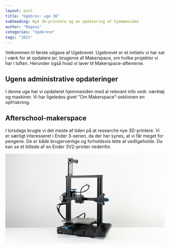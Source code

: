 ```yaml
---
layout: post
title: "Ugebrev: uge 36"
subheading: Nye 3D-printere og en opdatering af hjemmesiden
author: "Magnus"
categories: "Ugebreve"
tags: "2021"
---
```


Velkommen til første udgave af Ugebrevet. Ugebrevet er et initiativ vi har sat i værk for at opdatere jer, brugerne af Makerspace, om hvilke projekter vi har i luften. Herunder også hvad vi laver til Makerspace-aftenerne.  

## Ugens administrative opdateringer

I denne uge har vi opdateret hjemmesiden med al relevant info vedr. værktøj og maskiner. Vi har ligeledes givet “Om Makerspace”-sektionen en opfriskning.

## Afterschool-makerspace
I torsdags brugte vi det meste af tiden på at researche nye 3D-printere. Vi er særligt interesseret i Ender 3-serien, da der her synes, at vi får meget for pengene. De er både brugervenlige og forholdsvis lette at vedligeholde. Du kan se et billede af en Ender 3V2-printer nedenfor.

![Ender 3V2](/assets/images/posts/ugebreve/ender-3v2.jpg "Standardkonfiguration af Ender 3V2")
